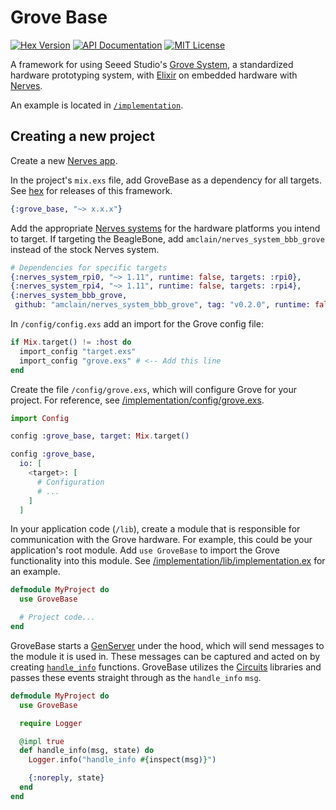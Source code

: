 # Grove Base

[![Hex Version](https://img.shields.io/hexpm/v/grove_base.svg)](https://hex.pm/packages/grove_base)
[![API Documentation](http://img.shields.io/badge/docs-api-blue.svg)](https://hexdocs.pm/grove_base/)
[![MIT License](https://img.shields.io/badge/license-MIT-yellowgreen.svg)](https://github.com/amclain/grove_base/blob/master/LICENSE.txt)

A framework for using Seeed Studio's [Grove System](http://wiki.seeedstudio.com/Grove_System/), a standardized hardware prototyping system, with [Elixir](https://elixir-lang.org/) on embedded hardware with [Nerves](https://nerves-project.org/).

An example is located in [`/implementation`](implementation).

## Creating a new project

Create a new [Nerves app](https://hexdocs.pm/nerves/getting-started.html#creating-a-new-nerves-app).

In the project's `mix.exs` file, add GroveBase as a dependency for all targets. See [hex](https://hex.pm/packages/grove_base) for releases of this framework.

```ex
{:grove_base, "~> x.x.x"}
```

Add the appropriate [Nerves systems](https://hexdocs.pm/nerves/targets.html#supported-targets-and-systems) for the hardware platforms you intend to target. If targeting the BeagleBone, add `amclain/nerves_system_bbb_grove` instead of the stock Nerves system.

```ex
# Dependencies for specific targets
{:nerves_system_rpi0, "~> 1.11", runtime: false, targets: :rpi0},
{:nerves_system_rpi4, "~> 1.11", runtime: false, targets: :rpi4},
{:nerves_system_bbb_grove,
 github: "amclain/nerves_system_bbb_grove", tag: "v0.2.0", runtime: false, targets: :bbb}
```

In `/config/config.exs` add an import for the Grove config file:

```ex
if Mix.target() != :host do
  import_config "target.exs"
  import_config "grove.exs" # <-- Add this line
end
```

Create the file `/config/grove.exs`, which will configure Grove for your project. For reference, see [/implementation/config/grove.exs](implementation/config/grove.exs).

```ex
import Config

config :grove_base, target: Mix.target()

config :grove_base,
  io: [
    <target>: [
      # Configuration
      # ...
    ]
  ]

```

In your application code (`/lib`), create a module that is responsible for communication with the Grove hardware. For example, this could be your application's root module. Add `use GroveBase` to import the Grove functionality into this module. See [/implementation/lib/implementation.ex](implementation/lib/implementation.ex) for an example.

```ex
defmodule MyProject do
  use GroveBase

  # Project code...
end

```

GroveBase starts a [GenServer](https://hexdocs.pm/elixir/GenServer.html) under the hood, which will send messages to the module it is used in. These messages can be captured and acted on by creating [`handle_info`](https://hexdocs.pm/elixir/GenServer.html#c:handle_info/2) functions. GroveBase utilizes the [Circuits](https://elixir-circuits.github.io/) libraries and passes these events straight through as the `handle_info` `msg`.

```ex
defmodule MyProject do
  use GroveBase

  require Logger

  @impl true
  def handle_info(msg, state) do
    Logger.info("handle_info #{inspect(msg)}")

    {:noreply, state}
  end
end
```
